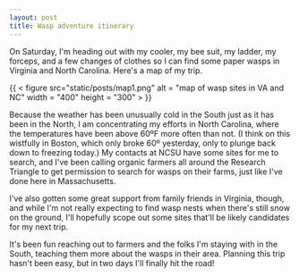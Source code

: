 ```yaml
---
layout: post
title: Wasp adventure itinerary
---
```


On Saturday, I'm heading out with my cooler, my bee suit, my ladder, my forceps, and a few changes of clothes so I can find some
paper wasps in Virginia and North Carolina. Here's a map of my trip.

{{ < figure src="static/posts/map1.png" alt = "map of wasp sites in VA and NC" width = "400" height = "300" > }}

Because the weather has been unusually cold in the South just as it has been in the North, I am concentrating my efforts in North
Carolina, where the temperatures have been above 60ºF more often than not. (I think on this wistfully in Boston, which only broke 60º
yesterday, only to plunge back down to freezing today.) My contacts at NCSU have some sites for me to search, and I've been calling
organic farmers all around the Research Triangle to get permission to search for wasps on their farms, just like I've done here in
Massachusetts.

I've also gotten some great support from family friends in Virginia, though, and while I'm not really expecting to find wasp nests
when there's still snow on the ground, I'll hopefully scope out some sites that'll be likely candidates for my next trip.

It's been fun reaching out to farmers and the folks I'm staying with in the South, teaching them more about the wasps in their area.
Planning this trip hasn't been easy, but in two days I'll finally hit the road!
